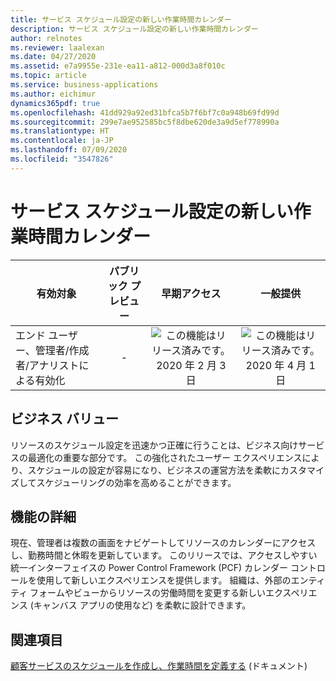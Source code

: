 ```yaml
---
title: サービス スケジュール設定の新しい作業時間カレンダー
description: サービス スケジュール設定の新しい作業時間カレンダー
author: relnotes
ms.reviewer: laalexan
ms.date: 04/27/2020
ms.assetid: e7a9955e-231e-ea11-a812-000d3a8f010c
ms.topic: article
ms.service: business-applications
ms.author: eichimur
dynamics365pdf: true
ms.openlocfilehash: 41dd929a92ed31bfca5b7f6bf7c0a948b69fd99d
ms.sourcegitcommit: 299e7ae952585bc5f8dbe620de3a9d5ef778990a
ms.translationtype: HT
ms.contentlocale: ja-JP
ms.lasthandoff: 07/09/2020
ms.locfileid: "3547826"
---
```

# <a name="new-work-hour-calendar-in-service-scheduling"></a>サービス スケジュール設定の新しい作業時間カレンダー


| 有効対象    |  パブリック プレビュー | 早期アクセス | 一般提供 | 
| ---------- | :----------: |:----------: |:----------: |
|エンド ユーザー、管理者/作成者/アナリストによる有効化|-|![この機能はリリース済みです。](/dynamics365-release-plan/media/green-checkmark.png "この機能はリリース済みです。") 2020 年 2 月 3 日| ![この機能はリリース済みです。](/dynamics365-release-plan/media/green-checkmark.png "この機能はリリース済みです。") 2020 年 4 月 1 日|


## <a name="business-value"></a>ビジネス バリュー
<!-- bv start -->
リソースのスケジュール設定を迅速かつ正確に行うことは、ビジネス向けサービスの最適化の重要な部分です。 この強化されたユーザー エクスペリエンスにより、スケジュールの設定が容易になり、ビジネスの運営方法を柔軟にカスタマイズしてスケジューリングの効率を高めることができます。
<!-- bv end -->



## <a name="feature-details"></a>機能の詳細
<!--feature detail start -->
現在、管理者は複数の画面をナビゲートしてリソースのカレンダーにアクセスし、勤務時間と休暇を更新しています。 このリリースでは、アクセスしやすい統一インターフェイスの Power Control Framework (PCF) カレンダー コントロールを使用して新しいエクスペリエンスを提供します。 組織は、外部のエンティティ フォームやビューからリソースの労働時間を変更する新しいエクスペリエンス (キャンバス アプリの使用など) を柔軟に設計できます。
<!--feature detail end -->










## <a name="see-also"></a>関連項目

<!--docs start-->
[顧客サービスのスケジュールを作成し、作業時間を定義する](https://docs.microsoft.com/dynamics365/customer-service/create-customer-service-schedule-define-work-hours) (ドキュメント)
<!--docs end-->
